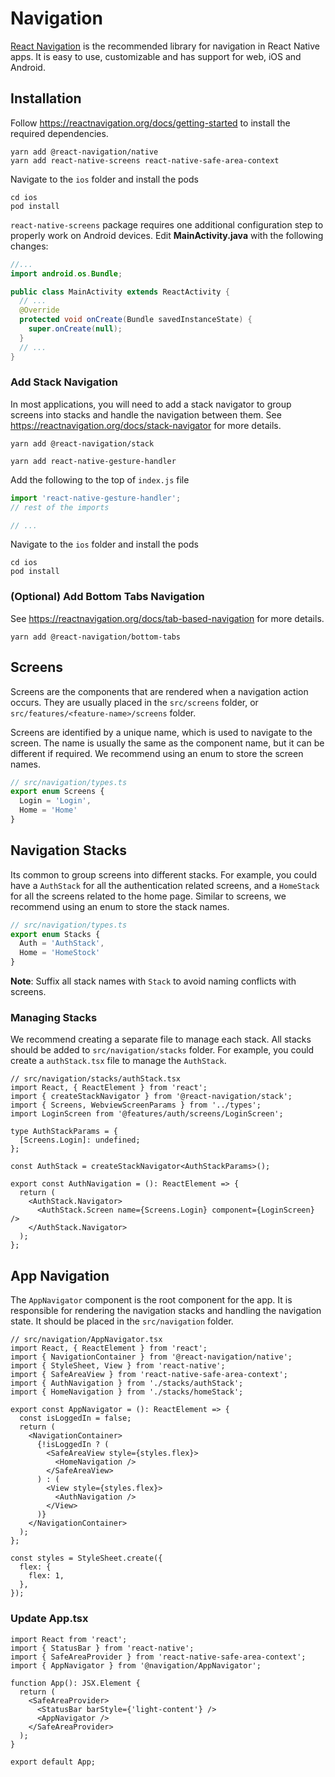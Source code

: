 # Navigation

[React Navigation](https://reactnavigation.org/) is the recommended library for navigation in React Native apps. It is easy to use, customizable and has support for web, iOS and Android.

## Installation
Follow https://reactnavigation.org/docs/getting-started to install the required dependencies.

```shell
yarn add @react-navigation/native
yarn add react-native-screens react-native-safe-area-context
```

Navigate to the `ios` folder and install the pods

```shell
cd ios
pod install
```

`react-native-screens` package requires one additional configuration step to properly work on Android devices. Edit **MainActivity.java** with the following changes:

```java
//...
import android.os.Bundle;

public class MainActivity extends ReactActivity {
  // ...
  @Override
  protected void onCreate(Bundle savedInstanceState) {
    super.onCreate(null);
  }
  // ...
}
```

### Add Stack Navigation
In most applications, you will need to add a stack navigator to group screens into stacks and handle the navigation between them. See https://reactnavigation.org/docs/stack-navigator for more details.

```shell
yarn add @react-navigation/stack

yarn add react-native-gesture-handler
```

Add the following to the top of `index.js` file
```js
import 'react-native-gesture-handler';
// rest of the imports

// ...
```

Navigate to the `ios` folder and install the pods

```shell
cd ios
pod install
```

### (Optional) Add Bottom Tabs Navigation
See https://reactnavigation.org/docs/tab-based-navigation for more details.
```shell
yarn add @react-navigation/bottom-tabs
```

## Screens
Screens are the components that are rendered when a navigation action occurs. They are usually placed in the `src/screens` folder, or `src/features/<feature-name>/screens` folder.

Screens are identified by a unique name, which is used to navigate to the screen. The name is usually the same as the component name, but it can be different if required. We recommend using an enum to store the screen names.

```ts
// src/navigation/types.ts
export enum Screens {
  Login = 'Login',
  Home = 'Home'
}
```

## Navigation Stacks
Its common to group screens into different stacks. For example, you could have a `AuthStack` for all the authentication related screens, and a `HomeStack` for all the screens related to the home page. Similar to screens, we recommend using an enum to store the stack names.

```ts
// src/navigation/types.ts
export enum Stacks {
  Auth = 'AuthStack',
  Home = 'HomeStock'
}
```
**Note**: Suffix all stack names with `Stack` to avoid naming conflicts with screens.

### Managing Stacks
We recommend creating a separate file to manage each stack.  All stacks should be added to `src/navigation/stacks` folder. For example, you could create a `authStack.tsx` file to manage the `AuthStack`.

```tsx
// src/navigation/stacks/authStack.tsx
import React, { ReactElement } from 'react';
import { createStackNavigator } from '@react-navigation/stack';
import { Screens, WebviewScreenParams } from '../types';
import LoginScreen from '@features/auth/screens/LoginScreen';

type AuthStackParams = {
  [Screens.Login]: undefined;
};

const AuthStack = createStackNavigator<AuthStackParams>();

export const AuthNavigation = (): ReactElement => {
  return (
    <AuthStack.Navigator>
      <AuthStack.Screen name={Screens.Login} component={LoginScreen} />
    </AuthStack.Navigator>
  );
};
```

## App Navigation
The `AppNavigator` component is the root component for the app. It is responsible for rendering the navigation stacks and handling the navigation state. It should be placed in the `src/navigation` folder.

```tsx
// src/navigation/AppNavigator.tsx
import React, { ReactElement } from 'react';
import { NavigationContainer } from '@react-navigation/native';
import { StyleSheet, View } from 'react-native';
import { SafeAreaView } from 'react-native-safe-area-context';
import { AuthNavigation } from './stacks/authStack';
import { HomeNavigation } from './stacks/homeStack';

export const AppNavigator = (): ReactElement => {
  const isLoggedIn = false;
  return (
    <NavigationContainer>
      {!isLoggedIn ? (
        <SafeAreaView style={styles.flex}>
          <HomeNavigation />
        </SafeAreaView>
      ) : (
        <View style={styles.flex}>
          <AuthNavigation />
        </View>
      )}
    </NavigationContainer>
  );
};

const styles = StyleSheet.create({
  flex: {
    flex: 1,
  },
});
```

### Update App.tsx

```tsx
import React from 'react';
import { StatusBar } from 'react-native';
import { SafeAreaProvider } from 'react-native-safe-area-context';
import { AppNavigator } from '@navigation/AppNavigator';

function App(): JSX.Element {
  return (
    <SafeAreaProvider>
      <StatusBar barStyle={'light-content'} />
      <AppNavigator />
    </SafeAreaProvider>
  );
}

export default App;

```




